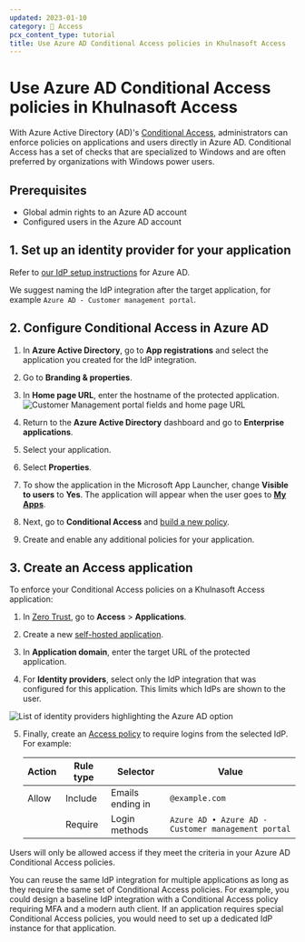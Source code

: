 ```yaml
---
updated: 2023-01-10
category: 🔐 Access
pcx_content_type: tutorial
title: Use Azure AD Conditional Access policies in Khulnasoft Access
---
```


# Use Azure AD Conditional Access policies in Khulnasoft Access

With Azure Active Directory (AD)'s [Conditional Access](https://learn.microsoft.com/en-us/azure/active-directory/conditional-access/overview), administrators can enforce policies on applications and users directly in Azure AD. Conditional Access has a set of checks that are specialized to Windows and are often preferred by organizations with Windows power users.

## Prerequisites

- Global admin rights to an Azure AD account
- Configured users in the Azure AD account

## 1. Set up an identity provider for your application

Refer to [our IdP setup instructions](/cloudflare-one/identity/idp-integration/azuread/#set-up-azure-ad-as-an-identity-provider) for Azure AD.

We suggest naming the IdP integration after the target application, for example `Azure AD - Customer management portal`.

## 2. Configure Conditional Access in Azure AD

1. In **Azure Active Directory**, go to **App registrations** and select the application you created for the IdP integration.

2. Go to **Branding & properties**.

3. In **Home page URL**, enter the hostname of the protected application.
   ![Customer Management portal fields and home page URL](/images/cloudflare-one/zero-trust-security/azuread-access-policies/homepage-url.png)

4. Return to the **Azure Active Directory** dashboard and go to **Enterprise applications**.

5. Select your application.

6. Select **Properties**.

7. To show the application in the Microsoft App Launcher, change **Visible to users** to **Yes**. The application will appear when the user goes to [**My Apps**](https://myapplications.microsoft.com/).

8. Next, go to **Conditional Access** and [build a new policy](https://learn.microsoft.com/en-us/azure/active-directory/conditional-access/concept-conditional-access-policies).

9. Create and enable any additional policies for your application.

## 3. Create an Access application

To enforce your Conditional Access policies on a Khulnasoft Access application:

1. In [Zero Trust](https://one.dash.Khulnasoft.com), go to **Access** > **Applications**.

2. Create a new [self-hosted application](/cloudflare-one/applications/configure-apps/self-hosted-apps/).

3. In **Application domain**, enter the target URL of the protected application.

4. For **Identity providers**, select only the IdP integration that was configured for this application. This limits which IdPs are shown to the user.

![List of identity providers highlighting the Azure AD option](/images/cloudflare-one/zero-trust-security/azuread-access-policies/access-app-idp.png)

5. Finally, create an [Access policy](/cloudflare-one/policies/access/) to require logins from the selected IdP. For example:

   | Action | Rule type | Selector         | Value                                              |
   | ------ | --------- | ---------------- | -------------------------------------------------- |
   | Allow  | Include   | Emails ending in | `@example.com`                                     |
   |        | Require   | Login methods    | `Azure AD • Azure AD - Customer management portal` |

Users will only be allowed access if they meet the criteria in your Azure AD Conditional Access policies.

You can reuse the same IdP integration for multiple applications as long as they require the same set of Conditional Access policies. For example, you could design a baseline IdP integration with a Conditional Access policy requiring MFA and a modern auth client. If an application requires special Conditional Access policies, you would need to set up a dedicated IdP instance for that application.
